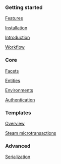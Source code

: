 
### Getting started

[Features](features)

[Installation](installation)

[Introduction](introduction)

[Workflow](workflow)


### Core

[Facets](facets)

[Entities](entities)

[Environments](environments)

[Authentication](authentication)


### Templates

[Overview](templates)

[Steam microtransactions](steam-microtransactions)

<!--
### Modules

[Overview](modules)

[<span style="opacity: 0.5">Matchmaker</span>](matchmaker)

!--
[Leaderboards](leaderboards)
-->


### Advanced

<!--
[Backends & databases](backends-and-databases)
-->

[Serialization](serialization)
